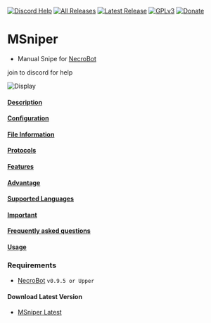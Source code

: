 [![Discord Help](https://discordapp.com/api/guilds/220703917871333376/widget.png)](https://discord.gg/7FWyWVp)
[![All Releases](https://img.shields.io/github/downloads/msx752/MSniper/total.svg?maxAge=100)](https://github.com/msx752/MSniper/releases)
[![Latest Release](https://img.shields.io/github/release/msx752/MSniper.svg?maxAge=100)](https://github.com/msx752/MSniper/releases/latest)
[![GPLv3](https://img.shields.io/badge/license-GPLv3-blue.svg?maxAge=259200)](https://github.com/msx752/MSniper/blob/master/LICENSE.md)
[![Donate](https://img.shields.io/badge/Donate-PayPal-purple.svg)](https://www.paypal.me/mustafasalih)

# MSniper
- Manual Snipe for [NecroBot](https://github.com/NoxxDev/NecroBot)

join to discord for help

![Display](https://github.com/msx752/MSniper/raw/master/msniper1.gif)

#### [Description](https://msx752.github.io/MSniper/#description)

#### [Configuration](https://msx752.github.io/MSniper/#configuration)

#### [File Information](https://msx752.github.io/MSniper/#file-information)

#### [Protocols](https://msx752.github.io/MSniper/#protocols)

#### [Features](https://msx752.github.io/MSniper/#features)

#### [Advantage](https://msx752.github.io/MSniper/#advantage)

#### [Supported Languages](https://github.com/msx752/MSniper/tree/master/MSniper/Settings/Localization/Languages)

#### [Important](https://msx752.github.io/MSniper/#important)

#### [Frequently asked questions](https://msx752.github.io/MSniper/#frequently-asked-questions)

#### [Usage](https://msx752.github.io/MSniper/#usage)

### Requirements
- [NecroBot](https://github.com/NoxxDev/NecroBot/releases/latest) `v0.9.5 or Upper`

#### Download Latest Version
- [MSniper Latest](https://github.com/msx752/MSniper/releases/latest)
